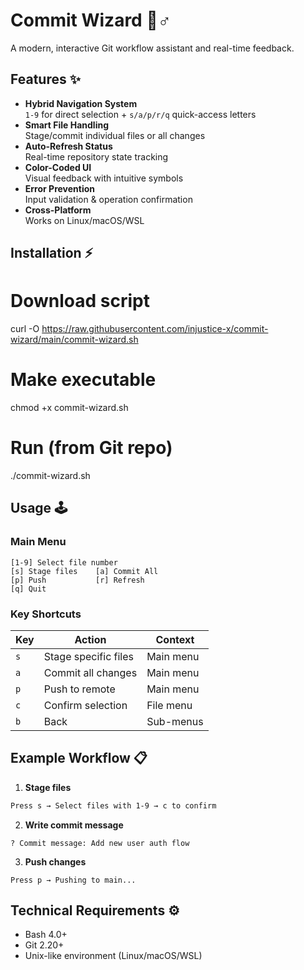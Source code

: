 # Commit Wizard 🧙♂️

A modern, interactive Git workflow assistant and real-time feedback.

## Features ✨

- **Hybrid Navigation System**  
  `1-9` for direct selection + `s/a/p/r/q` quick-access letters
- **Smart File Handling**  
  Stage/commit individual files or all changes
- **Auto-Refresh Status**  
  Real-time repository state tracking
- **Color-Coded UI**  
  Visual feedback with intuitive symbols
- **Error Prevention**  
  Input validation & operation confirmation
- **Cross-Platform**  
  Works on Linux/macOS/WSL

## Installation ⚡

# Download script

curl -O https://raw.githubusercontent.com/injustice-x/commit-wizard/main/commit-wizard.sh

# Make executable

chmod +x commit-wizard.sh

# Run (from Git repo)

./commit-wizard.sh

## Usage 🕹️

### Main Menu

```
[1-9] Select file number
[s] Stage files    [a] Commit All
[p] Push           [r] Refresh
[q] Quit
```

### Key Shortcuts

| Key | Action               | Context   |
| --- | -------------------- | --------- |
| `s` | Stage specific files | Main menu |
| `a` | Commit all changes   | Main menu |
| `p` | Push to remote       | Main menu |
| `c` | Confirm selection    | File menu |
| `b` | Back                 | Sub-menus |

## Example Workflow 📋

1. **Stage files**

```bash
Press s → Select files with 1-9 → c to confirm
```

2. **Write commit message**

```
? Commit message: Add new user auth flow
```

3. **Push changes**

```
Press p → Pushing to main...
```

## Technical Requirements ⚙️

- Bash 4.0+
- Git 2.20+
- Unix-like environment (Linux/macOS/WSL)
